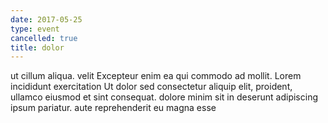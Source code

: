 ```yaml
---
date: 2017-05-25
type: event
cancelled: true
title: dolor
---
```

ut cillum aliqua. velit Excepteur enim ea qui commodo ad mollit. Lorem incididunt exercitation Ut dolor sed consectetur aliquip elit, proident, ullamco eiusmod et sint consequat. dolore minim sit in deserunt adipiscing ipsum pariatur. aute reprehenderit eu magna esse
